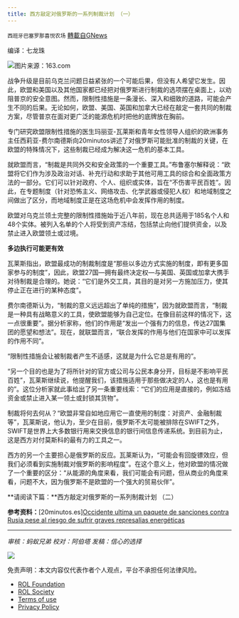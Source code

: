 ```yaml
---
title: 西方敲定对俄罗斯的一系列制裁计划 （一）
---
```

`西班牙巴塞罗那喜悦农场` [轉載自GNews](https://gnews.org/zh-hans/1942243/)

编译：七龙珠

![](https://assets.gnews.org/wp-content/uploads/2022/02/下载.jpg)图片来源：163.com

战争升级是目前乌克兰问题日益紧张的一个可能后果，但没有人希望它发生。因此，欧盟和美国以及其他国家都已经把对俄罗斯进行制裁的选项摆在桌面上，以劝阻普京的安全意图。然而，限制性措施是一条漫长、深入和细致的道路，可能会产生不同的后果。无论如何，欧盟、美国、英国和加拿大已经在敲定一套共同的制裁方案，尽管普京在面对更广泛的能源危机时把他的底牌放在胸前。

专门研究欧盟限制性措施的医生玛丽亚-瓦莱斯和青年女性领导人组织的欧洲事务主任西莉亚-费尔南德斯向20minutos讲述了对俄罗斯可能批准的制裁的关键，在欧盟的特殊情况下，这些制裁已经成为解决这一危机的基本工具。

就欧盟而言，“制裁是共同外交和安全政策的一个重要工具。”布鲁塞尔解释说：“欧盟将它们作为涉及政治对话、补充行动和求助于其他可用工具的综合和全面政策方法的一部分。它们可以针对政府、个人、组织或实体，旨在“不伤害平民百姓”。因此，在专题制度（针对恐怖主义、网络攻击、化学武器或侵犯人权）和地域制度之间做出了区分，而地域制度正是在这场危机中会发挥作用的制度。

欧盟对乌克兰领土完整的限制性措施始于近八年前，现在总共适用于185名个人和48个实体。被列入名单的个人将受到资产冻结，包括禁止向他们提供资金，以及禁止进入欧盟领土或过境。

**多边执行可能更有效**

瓦莱斯指出，欧盟最成功的制裁制度是“那些以多边方式实施的制度，即有更多国家参与的制度”，因此，欧盟27国—拥有最终决定权—与美国、英国或加拿大携手对待制裁是合理的。她说：“它们是外交工具，其目的是对另一方施加压力，使其停止正在进行的某种态度”。

费尔南德斯认为，“制裁的意义远远超出了单纯的措施”，因为就欧盟而言，“制裁是一种具有战略意义的工具，使欧盟能够为自己定位。在像目前这样的情况下，这一点很重要”。据分析家称，他们的作用是“发出一个强有力的信息，传达27国集团的愿望和想法”。现在，就联盟而言，“联合发挥的作用与他们在国家中可以发挥的作用不同”。

“限制性措施会让被制裁者产生不适感，这就是为什么它总是有用的”。

“另一个目的也是为了将所针对的官方或公司与公民本身分开，目标是不影响平民百姓”，瓦莱斯继续说，他提醒我们，该措施适用于那些做决定的人，这也是有用的”。这位分析家就此事给出了另一条重要线索：“它们的应用是直接的，例如冻结资金或禁止进入某一领土或封锁其货物”。

制裁将何去何从？“欧盟非常自如地应用它一直使用的制度：对资产、金融制裁等”，瓦莱斯说，他认为，至少在目前，俄罗斯不太可能被排除在SWIFT之外，SWIFT是世界上大多数银行用来交换信息的银行间信息传递系统。到目前为止，这是西方对付莫斯科的最有力的工具之一。

西方的另一个主要担心是俄罗斯的反应。瓦莱斯认为，“可能会有回旋镖效应，但我们必须看到实施制裁对俄罗斯的影响程度”。在这个意义上，他对欧盟的情况做了一个重要的区分：“从能源的角度来看，我们可能会有问题，但从商业的角度来看，问题不大，因为俄罗斯不是欧盟的一个强大的贸易伙伴”。

**请阅读下篇：**西方敲定对俄罗斯的一系列制裁计划 （二）

**参考资料：**[20minutos.es][Occidente ultima un paquete de sanciones contra Rusia pese al riesgo de sufrir graves represalias energéticas](https://www.20minutos.es/noticia/4947719/0/claves-utilidad-sanciones-ue-estados-unidos-contra-rusia-crisis-ucrania/?autoref=true)

* * *

*审核：蚂蚁兄弟*
*校对：阿伯塔
发稿：信心的选择*

![](https://assets.gnews.org/wp-content/uploads/2022/02/GNEWS_CH.-1-3-1.jpeg)

 

免责声明：本文内容仅代表作者个人观点，平台不承担任何法律风险。

- [ROL Foundation](https://rolfoundation.org/)
- [ROL Society](https://rolsociety.org/)
- [Terms of use](https://gnews.org/terms-of-use-3/)
- [Privacy Policy](https://gnews.org/privacy-policy/)
